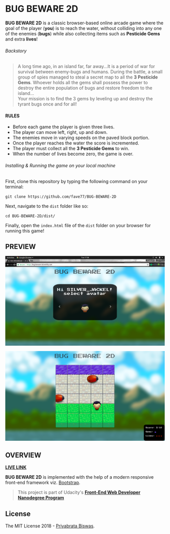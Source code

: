 # BUG BEWARE 2D

**BUG BEWARE 2D** is a classic browser-based online arcade game where the goal of the player (**you**) is to reach the water, without colliding into any one of the enemies (**bugs**) while also collecting items such as **Pesticide Gems** and extra **lives**!

###### Backstory

> A long time ago, in an island far, far away...It is a period of war for survival between enemy-bugs and humans. During the battle, a small group of spies managed to steal a secret map to all the **3 Pesticide Gems**. Whoever holds all the gems shall possess the power to destroy the entire population of bugs and restore freedom to the island...<br>Your mission is to find the 3 gems by leveling up and destroy the tyrant bugs once and for all!

#### RULES

- Before each game the player is given three lives.
- The player can move left, right, up and down.
- The enemies move in varying speeds on the paved block portion.
- Once the player reaches the water the score is incremented.
- The player must collect all the **3 Pesticide Gems** to win.
- When the number of lives become zero, the game is over.

###### Installing & Running the game on your local machine

First, clone this repository by typing the following command on your terminal:

```
git clone https://github.com/fave77/BUG-BEWARE-2D
```

Next, navigate to the `dist` folder like so:

```
cd BUG-BEWARE-2D/dist/
```

Finally, open the `index.html` file of the `dist` folder on your browser for running this game!

## PREVIEW

![](https://github.com/fave77/BUG-BEWARE-2D/blob/master/assets/player-selection.png)

![](https://github.com/fave77/BUG-BEWARE-2D/blob/master/assets/gameplay.png)

## OVERVIEW

[**LIVE LINK**][1]

**BUG BEWARE 2D** is implemented with the help of a modern responsive front-end framework viz. [Bootstrap][2].

> This project is part of Udacity's [**Front-End Web Developer Nanodegree Program**][3]

## License

The MIT License 2018 - [Priyabrata Biswas][4].

[1]: https://bug-beware-2d.netlify.com/
[2]: https://getbootstrap.com/docs/4.1/layout/overview/
[3]: https://in.udacity.com/course/front-end-web-developer-nanodegree--nd001
[4]: http://github.com/fave77
